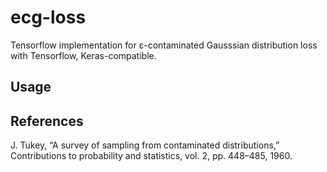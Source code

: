 # ecg-loss
Tensorflow implementation for ε-contaminated Gausssian distribution loss with Tensorflow, Keras-compatible.

## Usage


## References
J. Tukey, “A survey of sampling from contaminated distributions,”
Contributions to probability and statistics, vol. 2, pp. 448–485,
1960.
